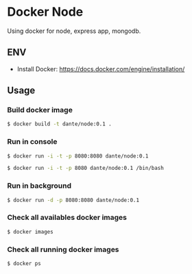 # Docker Node

Using docker for node, express app, mongodb.

## ENV

 - Install Docker: https://docs.docker.com/engine/installation/

## Usage

### Build docker image

```Bash
$ docker build -t dante/node:0.1 .
```

### Run in console

```Bash
$ docker run -i -t -p 8080:8080 dante/node:0.1
```

```Bash
$ docker run -i -t -p 8080 dante/node:0.1 /bin/bash
```

### Run in background

```Bash
$ docker run -d -p 8080:8080 dante/node:0.1
```

### Check all availables docker images

```Bash
$ docker images
```

### Check all running docker images

```Bash
$ docker ps
```
